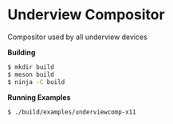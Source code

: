 # Underview Compositor

Compositor used by all underview devices

**Building**
```sh
$ mkdir build
$ meson build
$ ninja -C build
```

**Running Examples**
```sh
$ ./build/examples/underviewcomp-x11
```
